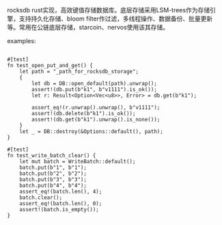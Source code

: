 

rocksdb rust实现，高效键值存储数据库。底层存储采用LSM-trees作为存储引擎，支持持久化存储、bloom filter作过滤，多线程操作、数据备份、批量更新等。常用在公链底层存储，starcoin、nervos使用该其存储。

examples:
```use rocksdb::{Error, Options, WriteBatch, DB};

#[test]
fn test_open_put_and_get() {
    let path = "_path_for_rocksdb_storage";
    {
        let db = DB::open_default(path).unwrap();
        assert!(db.put(b"k1", b"v1111").is_ok());
        let r: Result<Option<Vec<u8>>, Error> = db.get(b"k1");

        assert_eq!(r.unwrap().unwrap(), b"v1111");
        assert!(db.delete(b"k1").is_ok());
        assert!(db.get(b"k1").unwrap().is_none());
    }
    let _ = DB::destroy(&Options::default(), path);
}

#[test]
fn test_write_batch_clear() {
    let mut batch = WriteBatch::default();
    batch.put(b"1", b"1");
    batch.put(b"2", b"2");
    batch.put(b"3", b"3");
    batch.put(b"4", b"4");
    assert_eq!(batch.len(), 4);
    batch.clear();
    assert_eq!(batch.len(), 0);
    assert!(batch.is_empty());
}
```
